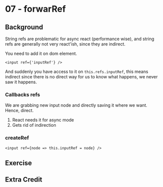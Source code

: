 # 07 - forwarRef

## Background
String refs are problematic for async react (performance wise), and string refs
are generally not very react'ish, since they are indirect.

You need to add it on dom element.
```
<input ref={'inputRef'} />
```

And suddenly you have access to it on `this.refs.inputRef`, this means indirect
since there is no direct way for us to know what happens, we never saw it happens.

### Callbacks refs

We are grabbing new input node and directly saving it where we want. Hence, direct.

1. React needs it for async mode
2. Gets rid of indirection


### createRef

```
<input ref={node => this.inputRef = node} />
```

## Exercise


## Extra Credit
